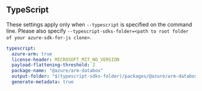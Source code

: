 ## TypeScript

These settings apply only when `--typescript` is specified on the command line.
Please also specify `--typescript-sdks-folder=<path to root folder of your azure-sdk-for-js clone>`.

``` yaml $(typescript)
typescript:
  azure-arm: true
  license-header: MICROSOFT_MIT_NO_VERSION
  payload-flattening-threshold: 2
  package-name: "@azure/arm-databox"
  output-folder: "$(typescript-sdks-folder)/packages/@azure/arm-databox"
  generate-metadata: true
```
